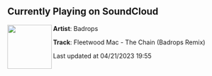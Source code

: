 ## Currently Playing on SoundCloud

[<img align="left" width="100" src="https://i1.sndcdn.com/artworks-DsQRLRsbKTd3f9Vy-m2H7DQ-t500x500.jpg">](https://soundcloud.com/badrops/fleetwood-mac-the-chain-badrops-remix)

**Artist**: Badrops 

**Track**: Fleetwood Mac - The Chain (Badrops Remix)

Last updated at 04/21/2023 19:55
